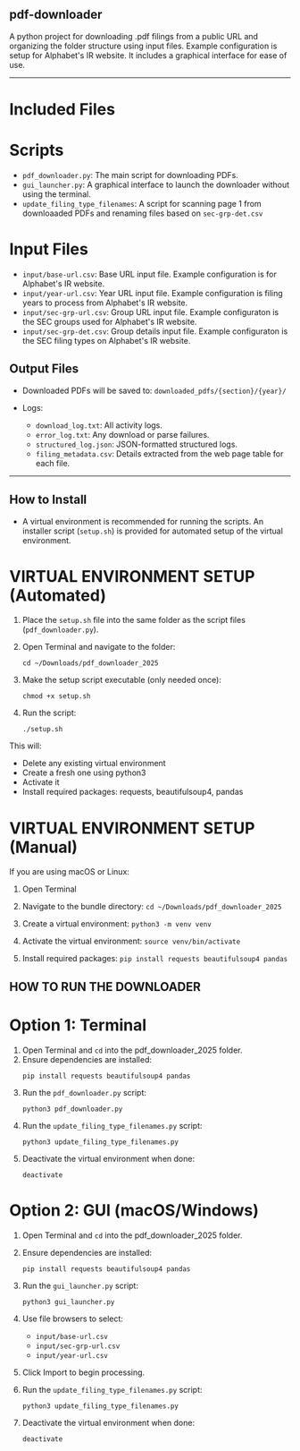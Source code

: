 ## pdf-downloader

A python project for downloading .pdf filings from a public URL and organizing the folder structure using input files.
Example configuration is setup for Alphabet's IR website. 
It includes a graphical interface for ease of use. 

---
# Included Files

# Scripts
- `pdf_downloader.py`: The main script for downloading PDFs.
- `gui_launcher.py`: A graphical interface to launch the downloader without using the terminal.
- `update_filing_type_filenames`: A script for scanning page 1 from downloaaded PDFs and renaming files based on `sec-grp-det.csv`

# Input Files
- `input/base-url.csv`: Base URL input file. Example configuration is for Alphabet's IR website.
- `input/year-url.csv`: Year URL input file. Example configuration is filing years to process from Alphabet's IR website.
- `input/sec-grp-url.csv`: Group URL input file. Example configuraton is the SEC groups used for Alphabet's IR website.
- `input/sec-grp-det.csv`: Group details input file. Example configuraton is the SEC filing types on Alphabet's IR website.

## Output Files

- Downloaded PDFs will be saved to: `downloaded_pdfs/{section}/{year}/`
  
- Logs:
  - `download_log.txt`: All activity logs.
  - `error_log.txt`: Any download or parse failures.
  - `structured_log.json`: JSON-formatted structured logs.
  - `filing_metadata.csv`: Details extracted from the web page table for each file.

---

## How to Install

- A virtual environment is recommended for running the scripts. An installer script (`setup.sh`) is provided for automated setup of the virtual environment.

# VIRTUAL ENVIRONMENT SETUP (Automated)

1. Place the `setup.sh` file into the same folder as the script files (`pdf_downloader.py`).
2. Open Terminal and navigate to the folder: 

   `cd ~/Downloads/pdf_downloader_2025`

3. Make the setup script executable (only needed once):

   `chmod +x setup.sh`

4. Run the script:

   `./setup.sh`

This will:
- Delete any existing virtual environment
- Create a fresh one using python3
- Activate it
- Install required packages: requests, beautifulsoup4, pandas

# VIRTUAL ENVIRONMENT SETUP (Manual)

If you are using macOS or Linux:

1. Open Terminal
2. Navigate to the bundle directory:
   `cd ~/Downloads/pdf_downloader_2025`

3. Create a virtual environment:
   `python3 -m venv venv`

4. Activate the virtual environment:
   `source venv/bin/activate`

5. Install required packages:
   `pip install requests beautifulsoup4 pandas`


## HOW TO RUN THE DOWNLOADER

# Option 1: Terminal

1. Open Terminal and `cd` into the pdf_downloader_2025 folder.
2. Ensure dependencies are installed:
   ```
   pip install requests beautifulsoup4 pandas
   ```
3. Run the `pdf_downloader.py` script:
   ```
   python3 pdf_downloader.py
   ```
4. Run the `update_filing_type_filenames.py` script:
   ```
   python3 update_filing_type_filenames.py
   ```
5. Deactivate the virtual environment when done:
   ```
   deactivate
   ```
# Option 2: GUI (macOS/Windows)

1. Open Terminal and `cd` into the pdf_downloader_2025 folder.
2. Ensure dependencies are installed:
   ```
   pip install requests beautifulsoup4 pandas
   ```
3. Run the `gui_launcher.py` script:
   ```
   python3 gui_launcher.py
   ```
4. Use file browsers to select:
   - `input/base-url.csv`
   - `input/sec-grp-url.csv`
   - `input/year-url.csv`
     
5. Click Import to begin processing.

6. Run the `update_filing_type_filenames.py` script:
   ```
   python3 update_filing_type_filenames.py
   ```
7. Deactivate the virtual environment when done:
   ```
   deactivate
   ```
